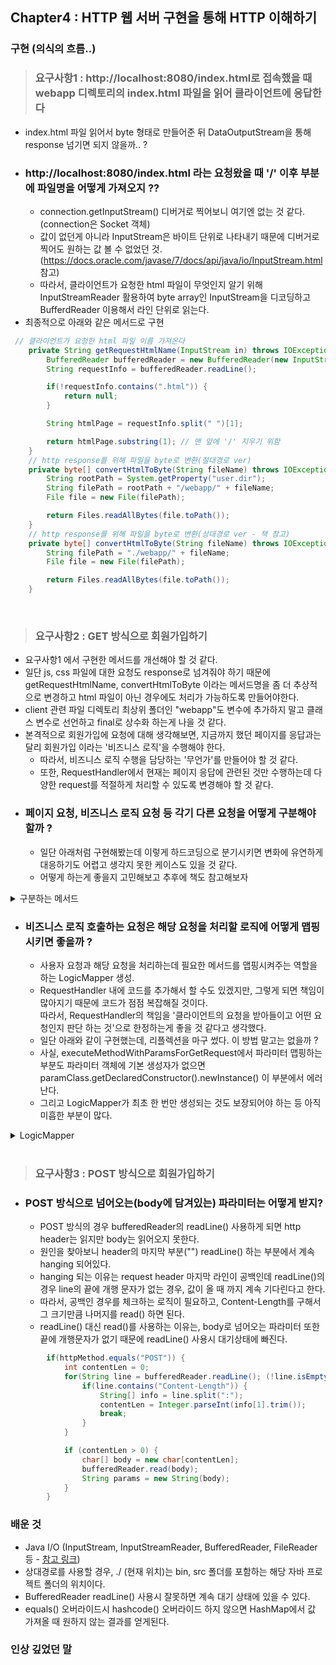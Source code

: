 ## Chapter4 : HTTP 웹 서버 구현을 통해 HTTP 이해하기 

### 구현 (의식의 흐름..)
> ### 요구사항1 : http://localhost:8080/index.html로 접속했을 때 webapp 디렉토리의 index.html 파일을 읽어 클라이언트에 응답한다
  - index.html 파일 읽어서 byte 형태로 만들어준 뒤 DataOutputStream을 통해 response 넘기면 되지 않을까.. ?   
  - ### <b> http://localhost:8080/index.html 라는 요청왔을 때 '/' 이후 부분에 파일명을 어떻게 가져오지 ?? </b>
    - connection.getInputStream() 디버거로 찍어보니 여기엔 없는 것 같다. (connection은 Socket 객체)
    - 값이 없던게 아니라 InputStream은 바이트 단위로 나타내기 때문에 디버거로 찍어도 원하는 값 볼 수 없었던 것. <br>
   (https://docs.oracle.com/javase/7/docs/api/java/io/InputStream.html 참고)
    - 따라서, 클라이언트가 요청한 html 파일이 무엇인지 알기 위해 InputStreamReader 활용하여 byte array인 InputStream을 디코딩하고 BufferdReader 이용해서 라인 단위로 읽는다.
  - 최종적으로 아래와 같은 메서드로 구현
```java
 // 클라이언트가 요청한 html 파일 이름 가져온다
    private String getRequestHtmlName(InputStream in) throws IOException {
        BufferedReader bufferedReader = new BufferedReader(new InputStreamReader(in));
        String requestInfo = bufferedReader.readLine();

        if(!requestInfo.contains(".html")) {
            return null;
        }

        String htmlPage = requestInfo.split(" ")[1];

        return htmlPage.substring(1); // 맨 앞에 '/' 지우기 위함
    }
    // http response를 위해 파일을 byte로 변환(절대경로 ver)
    private byte[] convertHtmlToByte(String fileName) throws IOException {
        String rootPath = System.getProperty("user.dir");
        String filePath = rootPath + "/webapp/" + fileName;
        File file = new File(filePath);

        return Files.readAllBytes(file.toPath());
    }  
    // http response를 위해 파일을 byte로 변환(상대경로 ver - 책 참고)
    private byte[] convertHtmlToByte(String fileName) throws IOException {
        String filePath = "./webapp/" + fileName;
        File file = new File(filePath);

        return Files.readAllBytes(file.toPath());
    }  
```
<br>

> ### 요구사항2 : GET 방식으로 회원가입하기 
- 요구사항1 에서 구현한 메서드를 개선해야 할 것 같다. 
- 일단 js, css 파일에 대한 요청도 response로 넘겨줘야 하기 때문에 getRequestHtmlName, convertHtmlToByte 이라는 메서드명을 좀 더 추상적으로 변경하고 html 파일이 아닌 경우에도 처리가 가능하도록 만들어야한다. 
- client 관련 파일 디렉토리 최상위 폴더인 "webapp"도 변수에 추가하지 말고 클래스 변수로 선언하고 final로 상수화 하는게 나을 것 같다.
- 본격적으로 회원가입에 요청에 대해 생각해보면, 지금까지 했던 페이지를 응답과는 달리 회원가입 이라는 '비즈니스 로직'을 수행해야 한다. 
  - 따라서, 비즈니스 로직 수행을 담당하는 '무언가'를 만들어야 할 것 같다. 
  - 또한, RequestHandler에서 현재는 페이지 응답에 관련된 것만 수행하는데 다양한 request를 적절하게 처리할 수 있도록 변경해야 할 것 같다. 
- ### <b>페이지 요청, 비즈니스 로직 요청 등 각기 다른 요청을 어떻게 구분해야 할까 ? </b>
  - 일단 아래처럼 구현해봤는데 이렇게 하드코딩으로 분기시키면 변화에 유연하게 대응하기도 어렵고 생각지 못한 케이스도 있을 것 같다.
  - 어떻게 하는게 좋을지 고민해보고 추후에 책도 참고해보자
  
<details>
   <summary>구분하는 메서드</summary>

```java
 private RequestType getRequestType(HttpRequest httpRequest) {
        String httpMethod = httpRequest.getHttpMethod();
        String requestUrl = httpRequest.getRequestUrl();

        switch (HttpMethod.valueOf(httpMethod)) {
            case GET:
                if(requestUrl.contains("?")) {
                    return RequestType.REQUEST_BUSINESS_LOGIC;
                } else if(requestUrl.equals("/") || requestUrl.contains(".")) {
                    return RequestType.REQUEST_FILE;
                } else {
                    return RequestType.REQUEST_BUSINESS_LOGIC;
                }

            case POST:
                break;
        }

        return null;
    }         
```
</details>
  
- ### <b> 비즈니스 로직 호출하는 요청은 해당 요청을 처리할 로직에 어떻게 맵핑시키면 좋을까 ? </b>
  - 사용자 요청과 해당 요청을 처리하는데 필요한 메서드를 맵핑시켜주는 역할을 하는 LogicMapper 생성. 
  - RequestHandler 내에 코드를 추가해서 할 수도 있겠지만, 그렇게 되면 책임이 많아지기 때문에 코드가 점점 복잡해질 것이다. <br>
   따라서, RequestHandler의 책임을 '클라이언트의 요청을 받아들이고 어떤 요청인지 판단 하는 것'으로 한정하는게 좋을 것 같다고 생각했다.
  - 일단 아래와 같이 구현했는데, 리플렉션을 마구 썼다. 이 방법 말고는 없을까 ? 
  - 사실, executeMethodWithParamsForGetRequest에서 파라미터 맵핑하는 부분도 파라미터 객체에 기본 생성자가 없으면 paramClass.getDeclaredConstructor().newInstance() 이 부분에서 에러 난다.
  - 그리고 LogicMapper가 최초 한 번만 생성되는 것도 보장되어야 하는 등 아직 미흡한 부분이 많다.

<details>
  <summary>LogicMapper</summary>
  
  ```java
  package webserver;
  
  import logic.UserLogic;
  import model.User;
  import util.HttpRequestUtils;
  
  import java.lang.reflect.InvocationTargetException;
  import java.util.HashMap;
  import java.util.Map;
  import java.util.Optional;
  
  public class LogicMapper {
      static class Execution <T> {
          T targetInstance;
          Class logicClass;
          String methodName;
          Class paramClass;
  
          public Execution(T targetInstance, Class logicClass, String methodName) {
              this.targetInstance = targetInstance;
              this.logicClass = logicClass;
              this.methodName = methodName;
          }
  
          public Execution(T targetInstance, Class logicClass, String methodName, Class paramClass) {
              this.targetInstance = targetInstance;
              this.logicClass = logicClass;
              this.methodName = methodName;
              this.paramClass = paramClass;
          }
  
          public T getTargetInstance() {
              return targetInstance;
          }
  
          public Class getLogicClass() {
              return logicClass;
          }
  
          public String getMethodName() {
              return methodName;
          }
  
          public Class getParamClass() {
              return paramClass;
          }
      }
  
      static Map<String, Execution> getMappingUrl = new HashMap<>();
  
      public LogicMapper() {
          initGetRequest();
      }
  
      private void initGetRequest() {
          getMappingUrl.put("/user/create", new Execution(UserLogic.getInstance(), UserLogic.class, "signup", User.class));
      }
  
      private void initPostRequest() {
  
      }
  
      public byte[] doRequestLogic(HttpRequest httpRequest) throws Exception {
          HttpMethod httpMethod = HttpMethod.valueOf(httpRequest.getHttpMethod());
          String requestUrl = httpRequest.getRequestUrl();
          byte[] response = {};
  
          switch (httpMethod) {
              case GET:
                  response = requestUrl.contains("?") ? executeMethodWithParamsForGetRequest(requestUrl) : executeMethodWithoutParamsForGetRequest(requestUrl);
                  executeMethodWithParamsForGetRequest(requestUrl);
                  break;
          }
  
          return response;
      }
  
      public byte[] executeMethodWithParamsForGetRequest(String requestUrl) throws Exception {
          String[] info = requestUrl.split("\\?");
          String url = info[0];
          Map<String, String> params = HttpRequestUtils.parseQueryString(info[1]);
          Execution execution = Optional.ofNullable(getMappingUrl.get(url)).orElseThrow(NoSuchMethodError::new);
          Class paramClass = execution.getParamClass();
          Object instance = paramClass.getDeclaredConstructor().newInstance();
  
          for(String key : params.keySet()) {
              Optional.ofNullable(paramClass.getDeclaredField(key)).ifPresent((field) -> {
                  field.setAccessible(true);
                  try {
                      field.set(instance, params.get(key));
                  } catch (IllegalAccessException e) {
                      e.printStackTrace();
                  }
              });
          }
  
          execution.getLogicClass().getMethod(execution.getMethodName(), execution.getParamClass()).invoke(execution.getTargetInstance(), instance);
  
          return "SUCCESS".getBytes();
      }
  
      public byte[] executeMethodWithoutParamsForGetRequest(String requestUrl) throws NoSuchMethodException, InvocationTargetException, IllegalAccessException {
          Execution execution = Optional.ofNullable(getMappingUrl.get(requestUrl)).orElseThrow(NoSuchMethodError::new);
          execution.getLogicClass().getMethod(execution.getMethodName(), execution.getParamClass()).invoke(execution.getTargetInstance());
  
          return "SUCCESS".getBytes();
      }
  }
  ```  
</details>

<br>

> ### 요구사항3 : POST 방식으로 회원가입하기 
- ### <b>POST 방식으로 넘어오는(body에 담겨있는) 파라미터는 어떻게 받지? </b>
  - POST 방식의 경우 bufferedReader의 readLine() 사용하게 되면 http header는 읽지만 body는 읽어오지 못한다.  
  - 원인을 찾아보니 header의 마지막 부분("") readLine() 하는 부분에서 계속 hanging 되어있다. 
  - hanging 되는 이유는 request header 마지막 라인이 공백인데 readLine()의 경우 line의 끝에 개행 문자가 없는 경우, 값이 올 때 까지 계속 기다린다고 한다. 
  - 따라서, 공백인 경우를 체크하는 로직이 필요하고, Content-Length를 구해서 그 크기만큼 나머지를 read() 하면 된다. 
  - readLine() 대신 read()를 사용하는 이유는, body로 넘어오는 파라미터 또한 끝에 개행문자가 없기 때문에 readLine() 사용시 대기상태에 빠진다. 
  
```java
        if(httpMethod.equals("POST")) {
            int contentLen = 0;
            for(String line = bufferedReader.readLine(); (!line.isEmpty() && line!=null); line=bufferedReader.readLine()) {
                if(line.contains("Content-Length")) {
                    String[] info = line.split(":");
                    contentLen = Integer.parseInt(info[1].trim());
                    break;
                }
            }

            if (contentLen > 0) {
                char[] body = new char[contentLen];
                bufferedReader.read(body);
                String params = new String(body);
            }
        }
```

### 배운 것
- Java I/O (InputStream, InputStreamReader, BufferedReader, FileReader 등 - [참고 링크](https://st-lab.tistory.com/41)) 
- 상대경로를 사용할 경우, ./ (현재 위치)는 bin, src 폴더를 포함하는 해당 자바 프로젝트 폴더의 위치이다. 
- BufferedReader readLine() 사용시 잘못하면 계속 대기 상태에 있을 수 있다. 
- equals() 오버라이드시 hashcode() 오버라이드 하지 않으면 HashMap에서 값 가져올 때 원하지 않는 결과를 얻게된다. 

### 인상 깊었던 말

